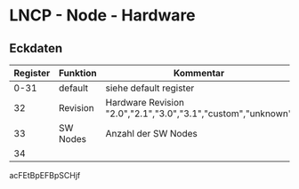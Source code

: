 # LNCP - Node - Hardware

## Eckdaten
Register | Funktion | Kommentar
---------- | ------------ | -------------
0-31 | default | siehe default register 
32 | Revision  | Hardware Revision "2.0","2.1","3.0","3.1","custom","unknown"
33 | SW Nodes | Anzahl der SW Nodes
34 | 






acFEtBpEFBpSCHjf